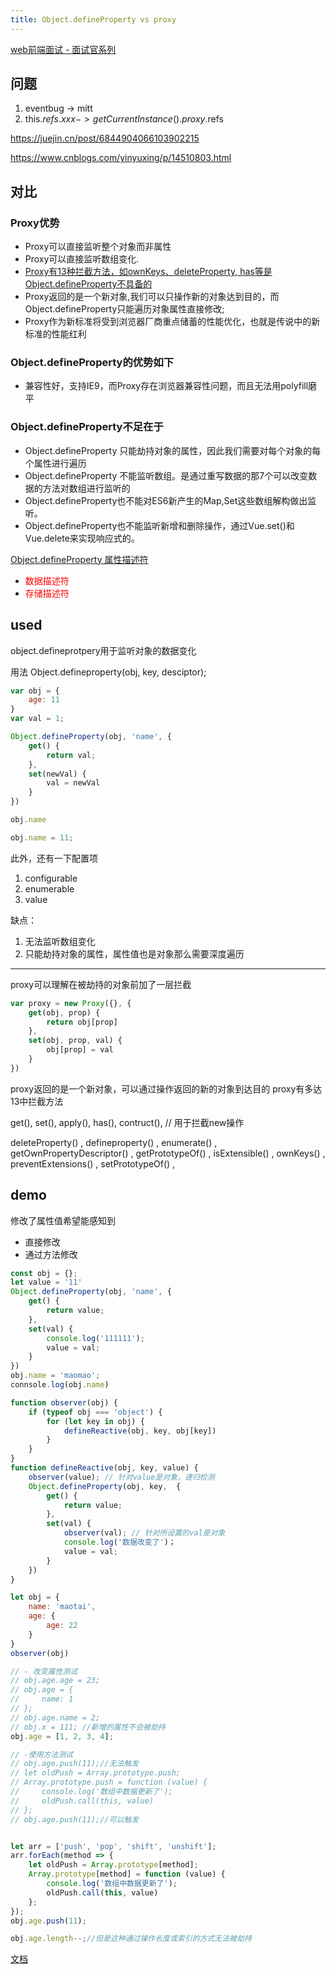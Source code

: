 ```yaml
---
title: Object.defineProperty vs proxy
---
```

[web前端面试 - 面试官系列](https://vue3js.cn/interview/)
## 问题
1. eventbug -> mitt
2. this.$refs.xxx -> getCurrentInstance().proxy.$refs

https://juejin.cn/post/6844904066103902215

https://www.cnblogs.com/yinyuxing/p/14510803.html
## 对比

### Proxy优势
+ Proxy可以直接监听整个对象而非属性
+ Proxy可以直接监听数组变化.
+ [Proxy有13种拦截方法，如ownKeys、deleteProperty, has等是Object.defineProperty不具备的](https://developer.mozilla.org/zh-CN/docs/Web/JavaScript/Reference/Global_Objects/Proxy/Proxy/apply)
+ Proxy返回的是一个新对象,我们可以只操作新的对象达到目的，而Object.defineProperty只能遍历对象属性直接修改;
+ Proxy作为新标准将受到浏览器厂商重点储蓄的性能优化，也就是传说中的新标准的性能红利

### Object.defineProperty的优势如下

+ 兼容性好，支持IE9，而Proxy存在浏览器兼容性问题，而且无法用polyfill磨平

### Object.defineProperty不足在于

+ Object.defineProperty 只能劫持对象的属性，因此我们需要对每个对象的每个属性进行遍历
+ Object.defineProperty 不能监听数组。是通过重写数据的那7个可以改变数据的方法对数组进行监听的
+ Object.defineProperty也不能对ES6新产生的Map,Set这些数组解构做出监听。
+ Object.defineProperty也不能监听新增和删除操作，通过Vue.set()和Vue.delete来实现响应式的。

[Object.defineProperty 属性描述符](/front-end/JavaScript/object-constructor-methods-property.html#object-defineproperty)
- <span style="color: red">数据描述符</span>
- <span style="color: red">存储描述符</span>
## used

object.defineprotpery用于监听对象的数据变化

用法 Object.defineproperty(obj, key, desciptor);

```js
var obj = {
    age: 11
}
var val = 1;

Object.defineProperty(obj, 'name', {
    get() {
        return val;
    },
    set(newVal) {
        val = newVal
    }
})

obj.name 

obj.name = 11;
```

此外，还有一下配置项

1. configurable
2. enumerable
3. value

缺点：

1. 无法监听数组变化
2. 只能劫持对象的属性，属性值也是对象那么需要深度遍历

--- 

proxy可以理解在被劫持的对象前加了一层拦截

```js
var proxy = new Proxy({}, {
    get(obj, prop) {
        return obj[prop]
    },
    set(obj, prop, val) {
        obj[prop] = val
    }
})
```

proxy返回的是一个新对象，可以通过操作返回的新的对象到达目的
proxy有多达13中拦截方法

get(), set(), apply(), has(), contruct(), // 用于拦截new操作

deleteProperty() , defineproperty() , enumerate() , getOwnPropertyDescriptor() ,
getPrototypeOf() , isExtensible() , ownKeys() , preventExtensions() , setPrototypeOf() , 

## demo 
修改了属性值希望能感知到
- 直接修改
- 通过方法修改
```js
const obj = {};
let value = '11'
Object.defineProperty(obj, 'name', {
    get() {
        return value;
    },
    set(val) {
        console.log('111111');
        value = val;
    }
})
obj.name = 'maomao';
connsole.log(obj.name)
```

```js
function observer(obj) {
    if (typeof obj === 'object') {
        for (let key in obj) {
            defineReactive(obj, key, obj[key])
        }
    }
}
function defineReactive(obj, key, value) {
    observer(value); // 针对value是对象，递归检测
    Object.defineProperty(obj, key,  {
        get() {
            return value;
        },
        set(val) {
            observer(val); // 针对所设置的val是对象
            console.log('数据改变了')；
            value = val;
        }
    })
}

let obj = {
    name: 'maotai',
    age: {
        age: 22
    }
}
observer(obj)

// - 改变属性测试
// obj.age.age = 23;
// obj.age = {
//     name: 1
// };
// obj.age.name = 2;
// obj.x = 111; //新增的属性不会被劫持
obj.age = [1, 2, 3, 4];
```
```js
// -使用方法测试
// obj.age.push(11);//无法触发
// let oldPush = Array.prototype.push;
// Array.prototype.push = function (value) {
//     console.log('数组中数据更新了');
//     oldPush.call(this, value)
// };
// obj.age.push(11);//可以触发


let arr = ['push', 'pop', 'shift', 'unshift'];
arr.forEach(method => {
    let oldPush = Array.prototype[method];
    Array.prototype[method] = function (value) {
        console.log('数组中数据更新了');
        oldPush.call(this, value)
    };
});
obj.age.push(11);

obj.age.length--;//但是这种通过操作长度或索引的方式无法被劫持
```

[文档](https://www.jianshu.com/p/8fe1382ba135)


